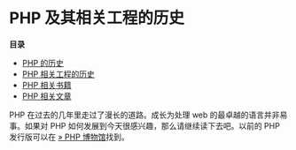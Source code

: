 PHP 及其相关工程的历史
======================

**目录**

-   [PHP 的历史](/history/php.html)
-   [PHP 相关工程的历史](/history/php/related.html)
-   [PHP 相关书籍](/history/php/books.html)
-   [PHP 相关文章](/history/php/publications.html)

PHP 在过去的几年里走过了漫长的道路。成长为处理 web
的最卓越的语言并非易事。如果对 PHP
如何发展到今天很感兴趣，那么请继续读下去吧。以前的 PHP 发行版可以在
<a href="https://museum.php.net/" class="link external">» PHP 博物馆</a>找到。
